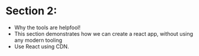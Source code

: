 # Section 2:

- Why the tools are helpfool!
- This section demonstrates how we can create a react app, without using any modern tooling
- Use React using CDN.
